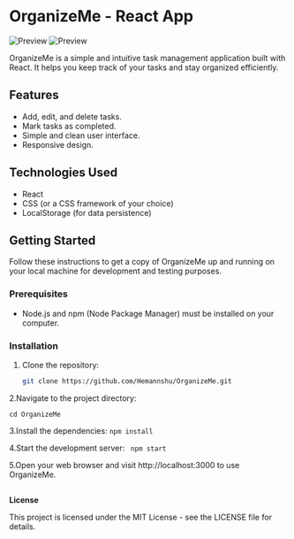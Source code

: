 # OrganizeMe - React App

![Preview](https://github.com/Hemannshu/OrganizeMe/assets/141823832/b9569a95-358f-4ce9-81db-c08a9ae45409)
![Preview](https://github.com/Hemannshu/OrganizeMe/assets/141823832/01d8077f-438c-4935-a967-b70355bc586f)


OrganizeMe is a simple and intuitive task management application built with React. It helps you keep track of your tasks and stay organized efficiently.


## Features


- Add, edit, and delete tasks.
- Mark tasks as completed.
- Simple and clean user interface.
- Responsive design.


## Technologies Used

- React
- CSS (or a CSS framework of your choice)
- LocalStorage (for data persistence)

  
## Getting Started

Follow these instructions to get a copy of OrganizeMe up and running on your local machine for development and testing purposes.

### Prerequisites

- Node.js and npm (Node Package Manager) must be installed on your computer.

### Installation

1. Clone the repository:

   ```bash
   git clone https://github.com/Hemannshu/OrganizeMe.git

2.Navigate to the project directory:

   ```cd OrganizeMe```

3.Install the dependencies:
    ```npm install```

4.Start the development server:
   ``` npm start```

5.Open your web browser and visit http://localhost:3000 to use OrganizeMe.

##
**License**

This project is licensed under the MIT License - see the LICENSE file for details.
